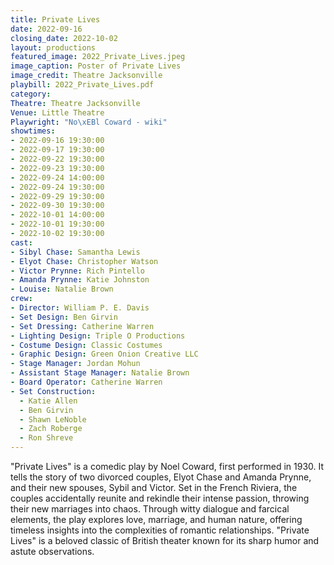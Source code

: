 ```yaml
---
title: Private Lives
date: 2022-09-16
closing_date: 2022-10-02
layout: productions
featured_image: 2022_Private_Lives.jpeg
image_caption: Poster of Private Lives
image_credit: Theatre Jacksonville
playbill: 2022_Private_Lives.pdf
category:
Theatre: Theatre Jacksonville
Venue: Little Theatre
Playwright: "No\xEBl Coward - wiki"
showtimes:
- 2022-09-16 19:30:00
- 2022-09-17 19:30:00
- 2022-09-22 19:30:00
- 2022-09-23 19:30:00
- 2022-09-24 14:00:00
- 2022-09-24 19:30:00
- 2022-09-29 19:30:00
- 2022-09-30 19:30:00
- 2022-10-01 14:00:00
- 2022-10-01 19:30:00
- 2022-10-02 19:30:00
cast:
- Sibyl Chase: Samantha Lewis
- Elyot Chase: Christopher Watson
- Victor Prynne: Rich Pintello
- Amanda Prynne: Katie Johnston
- Louise: Natalie Brown
crew:
- Director: William P. E. Davis
- Set Design: Ben Girvin
- Set Dressing: Catherine Warren
- Lighting Design: Triple O Productions
- Costume Design: Classic Costumes
- Graphic Design: Green Onion Creative LLC
- Stage Manager: Jordan Mohun
- Assistant Stage Manager: Natalie Brown
- Board Operator: Catherine Warren
- Set Construction:
  - Katie Allen
  - Ben Girvin
  - Shawn LeNoble
  - Zach Roberge
  - Ron Shreve
---
```

"Private Lives" is a comedic play by Noel Coward, first performed in 1930. It tells the story of two divorced couples, Elyot Chase and Amanda Prynne, and their new spouses, Sybil and Victor. Set in the French Riviera, the couples accidentally reunite and rekindle their intense passion, throwing their new marriages into chaos. Through witty dialogue and farcical elements, the play explores love, marriage, and human nature, offering timeless insights into the complexities of romantic relationships. "Private Lives" is a beloved classic of British theater known for its sharp humor and astute observations.